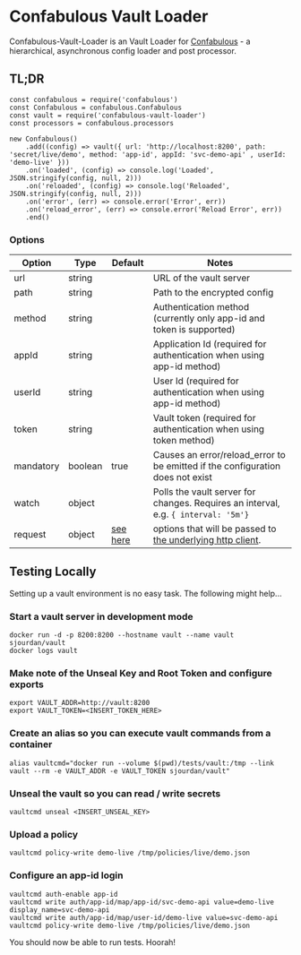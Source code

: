 # Confabulous Vault Loader
Confabulous-Vault-Loader is an Vault Loader for [Confabulous](https://github.com/guidesmiths/confabulous) - a hierarchical, asynchronous config loader and post processor.

## TL;DR
```
const confabulous = require('confabulous')
const Confabulous = confabulous.Confabulous
const vault = require('confabulous-vault-loader')
const processors = confabulous.processors

new Confabulous()
    .add((config) => vault({ url: 'http://localhost:8200', path: 'secret/live/demo', method: 'app-id', appId: 'svc-demo-api' , userId: 'demo-live' }))
    .on('loaded', (config) => console.log('Loaded', JSON.stringify(config, null, 2)))
    .on('reloaded', (config) => console.log('Reloaded', JSON.stringify(config, null, 2)))
    .on('error', (err) => console.error('Error', err))
    .on('reload_error', (err) => console.error('Reload Error', err))
    .end()
```

### Options
|  Option   |  Type   |  Default  |  Notes  |
|-----------|---------|-----------|---------|
| url       | string  |           | URL of the vault server |
| path      | string  |           | Path to the encrypted config |
| method    | string  |           | Authentication method (currently only app-id and token is supported) |
| appId     | string  |           | Application Id (required for authentication when using app-id method) |
| userId    | string  |           | User Id (required for authentication when using app-id method) |
| token     | string  |           | Vault token (required for authentication when using token method) |
| mandatory | boolean | true      | Causes an error/reload_error to be emitted if the configuration does not exist |
| watch     | object  |           | Polls the vault server for changes. Requires an interval, e.g. ```{ interval: '5m'}``` |
| request   | object  | [see here](https://github.com/guidesmiths/confabulous/blob/master/lib/loaders/http.js#L14) | options that will be passed to [the underlying http client](https://github.com/request/request).

## Testing Locally
Setting up a vault environment is no easy task. The following might help...

### Start a vault server in development mode
```
docker run -d -p 8200:8200 --hostname vault --name vault sjourdan/vault
docker logs vault
```
### Make note of the Unseal Key and Root Token and configure exports
```
export VAULT_ADDR=http://vault:8200
export VAULT_TOKEN=<INSERT_TOKEN_HERE>
```
### Create an alias so you can execute vault commands from a container
```
alias vaultcmd="docker run --volume $(pwd)/tests/vault:/tmp --link vault --rm -e VAULT_ADDR -e VAULT_TOKEN sjourdan/vault"
```
### Unseal the vault so you can read / write secrets
```
vaultcmd unseal <INSERT_UNSEAL_KEY>
```
### Upload a policy
```
vaultcmd policy-write demo-live /tmp/policies/live/demo.json
```
### Configure an app-id login
```
vaultcmd auth-enable app-id
vaultcmd write auth/app-id/map/app-id/svc-demo-api value=demo-live display_name=svc-demo-api
vaultcmd write auth/app-id/map/user-id/demo-live value=svc-demo-api
vaultcmd policy-write demo-live /tmp/policies/live/demo.json
```

You should now be able to run tests. Hoorah!
